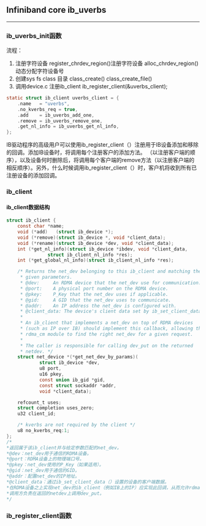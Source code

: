 ## Infiniband core ib_uverbs
__________________________________
### ib_uverbs_init函数
流程：
1. 注册字符设备 
register_chrdev_region()注册字符设备
alloc_chrdev_region()动态分配字符设备号
2. 创建sys fs class 目录
class_create()
class_create_file()
3. 调用device.c 注册ib_client
ib_register_client(&uverbs_client);
```c
static struct ib_client uverbs_client = {
	.name   = "uverbs",
	.no_kverbs_req = true,
	.add    = ib_uverbs_add_one,
	.remove = ib_uverbs_remove_one,
	.get_nl_info = ib_uverbs_get_nl_info,
};
```
IB驱动程序的高级用户可以使用ib_register_client（）注册用于IB设备添加和移除的回调。添加IB设备时，将调用每个注册客户的添加方法。
  （以注册客户端的顺序），以及设备何时删除后，将调用每个客户端的remove方法（以注册客户端的相反顺序）。另外，什么时候调用ib_register_client（）时，客户机将收到所有已注册设备的添加回调。
### ib_client
#### ib_client数据结构
```c
struct ib_client {
	const char *name;
	void (*add)   (struct ib_device *);
	void (*remove)(struct ib_device *, void *client_data);
	void (*rename)(struct ib_device *dev, void *client_data);
	int (*get_nl_info)(struct ib_device *ibdev, void *client_data,
			   struct ib_client_nl_info *res);
	int (*get_global_nl_info)(struct ib_client_nl_info *res);

	/* Returns the net_dev belonging to this ib_client and matching the
	 * given parameters.
	 * @dev:	 An RDMA device that the net_dev use for communication.
	 * @port:	 A physical port number on the RDMA device.
	 * @pkey:	 P_Key that the net_dev uses if applicable.
	 * @gid:	 A GID that the net_dev uses to communicate.
	 * @addr:	 An IP address the net_dev is configured with.
	 * @client_data: The device's client data set by ib_set_client_data().
	 *
	 * An ib_client that implements a net_dev on top of RDMA devices
	 * (such as IP over IB) should implement this callback, allowing the
	 * rdma_cm module to find the right net_dev for a given request.
	 *
	 * The caller is responsible for calling dev_put on the returned
	 * netdev. */
	struct net_device *(*get_net_dev_by_params)(
			struct ib_device *dev,
			u8 port,
			u16 pkey,
			const union ib_gid *gid,
			const struct sockaddr *addr,
			void *client_data);

	refcount_t uses;
	struct completion uses_zero;
	u32 client_id;

	/* kverbs are not required by the client */
	u8 no_kverbs_req:1;
};
/*
*返回属于该ib_client并与给定参数匹配的net_dev。
*@dev：net_dev用于通信的RDMA设备。
*@port：RDMA设备上的物理端口号。
*@pkey：net_dev使用的P_Key（如果适用）。
*@gid：net_dev用于通信的GID。
*@addr：配置net_dev的IP地址。
*@client_data：通过ib_set_client_data（）设置的设备的客户端数据。
*在RDMA设备之上实现net_dev的ib_client（例如IB上的IP）应实现此回调，从而允许rdma_cm模块为给定请求找到正确的net_dev。
*调用方负责在返回的netdev上调用dev_put。
*/
```
### ib_register_client函数

    


